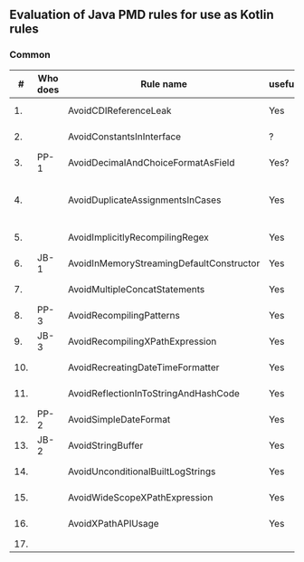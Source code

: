 Evaluation of Java PMD rules for use as Kotlin rules
---
### Common

| #   | Who does | Rule name                                | useful | complexity | used by sponsors | importance  | already available | note / to investigate                                                                                                   |
|-----|----------|------------------------------------------|--------|------------|------------------|-------------|-------------------|-------------------------------------------------------------------------------------------------------------------------|
| 1.  |          | AvoidCDIReferenceLeak                    | Yes    | Medium     | No               | Low         | Not found         | Kotlin mostly not used with Java/JakartaEE                                                                              |
| 2.  |          | AvoidConstantsInInterface                | ?      | Low?       | Yes              | Low         | Not found         | To investiate                                                                                                           |
| 3.  | PP-1     | AvoidDecimalAndChoiceFormatAsField       | Yes?   | Low        | Yes              | High        | Not found         | NumberFornat/DateFormat not included?                                                                                   |
| 4.  |          | AvoidDuplicateAssignmentsInCases         | Yes    | Medium     | Yes              | Low/Medium  | Partly found      | Detekt:DuplicateCaseInWhenExpression has overlap but is not the same. Add example, doc, Questionable if occuring often. |
| 5.  |          | AvoidImplicitlyRecompilingRegex          | Yes    | High       | Yes              | High        | Not found         | Kotlin has own String/regex, also occurs here? support both?                                                            |
| 6.  | JB-1     | AvoidInMemoryStreamingDefaultConstructor | Yes    | Low        | Yes              | High        | Not found         | Kotlin types? -> No                                                                                                     |
| 7.  |          | AvoidMultipleConcatStatements            | Yes    | Medium     | Yes              | High        | Not found         | How concat in Kotlin? Seems like Java                                                                                   | 
| 8.  | PP-3     | AvoidRecompilingPatterns                 | Yes    | Low/Medium | Yes              | High        | Not found         | Kotlin version?                                                                                                         |
| 9.  | JB-3     | AvoidRecompilingXPathExpression          | Yes    | Low        | Yes              | Medium/High | Not found         | Good example ThreadLocal in Kotlin?                                                                                     |
| 10. |          | AvoidRecreatingDateTimeFormatter         | Yes    | Medium     | Yes              | High        | Not found         | -                                                                                                                       |
| 11. |          | AvoidReflectionInToStringAndHashCode     | Yes    | Low/Medium | Yes              | Low/Medium  | Not found         | -                                                                                                                       |
| 12. | PP-2     | AvoidSimpleDateFormat                    | Yes    | Low        | Yes              | Medium      | Not found         |                                                                                                                         |
| 13. | JB-2     | AvoidStringBuffer                        | Yes    | Low        | Yes              | Low/Medium  | Not found         |                                                                                                                         |
| 14. |          | AvoidUnconditionalBuiltLogStrings        | Yes    | High       | Yes              | Medium      | Not found         |                                                                                                                         | 
| 15. |          | AvoidWideScopeXPathExpression            | Yes    | Low        | Yes              | Medium      | Not found         |                                                                                                                         | 
| 16. |          | AvoidXPathAPIUsage                       | Yes    | Low        | Yes              | Medium      | Not found         | remove VTD reference?, seems old, better alternatives?                                                                  |
| 17. |          |                                          |        |            |                  |             |                   |                                                                                                                         |

